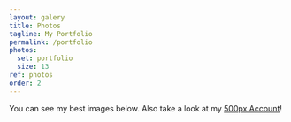 ```yaml
---
layout: galery
title: Photos
tagline: My Portfolio
permalink: /portfolio
photos:
  set: portfolio
  size: 13
ref: photos
order: 2
---
```


You can see my best images below. Also take a look at my [500px Account](https://500px.com/jochenjacobs33)!
